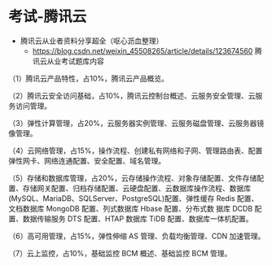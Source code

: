 # 考试-腾讯云
- 腾讯云从业者资料分享超全（呕心沥血整理）
  - https://blog.csdn.net/weixin_45508265/article/details/123674560
腾讯云从业考试题库内容

（1）腾讯云产品特性，占10%，腾讯云产品概览。

（2）腾讯云安全访问基础，占10%，腾讯云控制台概述、云服务安全管理、云服务访问管理。

（3）弹性计算管理，占20%，云服务器实例管理、云服务磁盘管理、云服务器镜像管理。

（4）云网络管理，占15%，操作流程、创建私有网络和子网、管理路由表、配置弹性网卡、网络连通配置、安全配置、域名管理。

（5）存储和数据库管理，占20%，云存储操作流程、对象存储配置、文件存储配置、存储网关配置、归档存储配置、云硬盘配置、云数据库操作流程、数据库(MySQL、MariaDB、SQLServer、PostgreSQL)配置、弹性缓存 Redis 配置、文档数据库 MongoDB 配置、列式数据库 Hbase 配置、分布式数 据库 DCDB 配置、数据传输服务 DTS 配置、HTAP 数据库 TiDB 配置、数据库一体机配置。

（6）高可用管理，占15%，弹性伸缩 AS 管理、负载均衡管理、CDN 加速管理。

（7）云上监控，占10%，基础监控 BCM 概述、基础监控 BCM 管理。
























